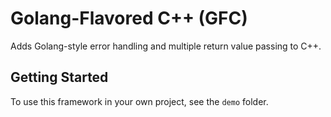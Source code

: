 # Golang-Flavored C++ (GFC)

Adds Golang-style error handling and multiple return value passing to C++.

## Getting Started

To use this framework in your own project, see the `demo` folder.
